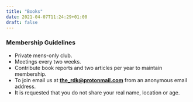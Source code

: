```yaml
---
title: "Books"
date: 2021-04-07T11:24:29+01:00
draft: false
---
```


### Membership Guidelines

* Private mens-only club.
* Meetings every two weeks.
* Contribute book reports and two articles per year to maintain membership.
* To join email us at **the_rdk@protonmail.com** from an anonymous email address.
* It is requested that you do not share your real name, location or age.
